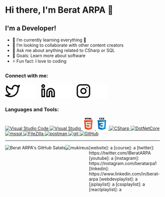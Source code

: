 # Hi there, I'm Berat ARPA 👋 

## I'm a Developer!

- 🌱 I’m currently learning everything 🤣
- 👯 I’m looking to collaborate with other content creators
- 💬 Ask me about anything related to CSharp or SQL
- 🥅 Goals: Learn more about software
- ⚡ Fun fact: I love to coding

### Connect with me:

[![twitter](./img/twitter-light.svg)](https://twitter.com/IBeratARPA#gh-light-mode-only)
[![twitter](./img/twitter-dark.svg)](https://twitter.com/IBeratARPA#gh-dark-mode-only)
&nbsp;&nbsp;
[![linkedin](./img/linkedin-light.svg)](https://www.linkedin.com/in/berat-arpa/#gh-light-mode-only)
[![linkedin](./img/linkedin-dark.svg)](https://www.linkedin.com/in/berat-arpa/#gh-dark-mode-only)
&nbsp;&nbsp;
[![instagram](./img/instagram-light.svg)](https://instagram.com/beratarpa1#gh-light-mode-only)
[![instagram](./img/instagram-dark.svg)](https://instagram.com/beratarpa1#gh-dark-mode-only)

### Languages and Tools:

 <p align="left">
    <a href="https://code.visualstudio.com/" target="_blank">
      <img
        src="https://cdn.jsdelivr.net/gh/devicons/devicon/icons/vscode/vscode-original.svg"
        alt="Visual Studio Code"
        width="40"
        height="40"
      />
    </a>
    <a href="https://visualstudio.microsoft.com/" target="_blank">
      <img
        src="https://cdn.jsdelivr.net/gh/devicons/devicon/icons/visualstudio/visualstudio-plain.svg"
        alt="Visual Studio"
        width="40"
        height="40"
      />
    </a>
    <a href="https://www.w3.org/html/" target="_blank">
      <img
        src="https://raw.githubusercontent.com/devicons/devicon/master/icons/html5/html5-original-wordmark.svg"
        alt="html5"
        width="40"
        height="40"
      />
    </a>
    <a href="https://www.w3schools.com/css/" target="_blank">
      <img
        src="https://raw.githubusercontent.com/devicons/devicon/master/icons/css3/css3-original-wordmark.svg"
        alt="css3"
        width="40"
        height="40"
      />
    </a>
    <a href="https://www.w3schools.com/cs/" target="_blank">
      <img
        src="https://cdn.jsdelivr.net/gh/devicons/devicon/icons/csharp/csharp-original.svg"
        alt="CSharp"
        width="40"
        height="40"
      />
    </a>
    <a href="https://dotnet.microsoft.com/en-us/" target="_blank">
      <img
        src="https://cdn.jsdelivr.net/gh/devicons/devicon/icons/dotnetcore/dotnetcore-original.svg"
        alt="DotNetCore"
        width="40"
        height="40"
      />
    </a>
    <a href="https://www.microsoft.com/en-us/sql-server" target="_blank">
      <img
        src="https://www.svgrepo.com/show/303229/microsoft-sql-server-logo.svg"
        alt="mssql"
        width="40"
        height="40"
      />
    </a>
    <a href="https://filezilla-project.org/" target="_blank">
      <img
        src="https://cdn.jsdelivr.net/gh/devicons/devicon/icons/filezilla/filezilla-plain.svg"
        alt="FileZilla"
        width="40"
        height="40"
      />
    </a>
    <a href="https://postman.com" target="_blank">
      <img
        src="https://www.vectorlogo.zone/logos/getpostman/getpostman-icon.svg"
        alt="postman"
        width="40"
        height="40"
      />
    </a>
    <a href="https://git-scm.com/" target="_blank">
      <img
        src="https://www.vectorlogo.zone/logos/git-scm/git-scm-icon.svg"
        alt="git"
        width="40"
        height="40"
      />
    </a>
 <a href="https://github.com/" target="_blank">
      <img
        src="https://user-images.githubusercontent.com/3369400/139447912-e0f43f33-6d9f-45f8-be46-2df5bbc91289.png"
        alt="GitHub"
        width="40"
        height="40"
      />      
    </a>
  </p>

---

<img align="left" alt="Berat ARPA's GitHub Satats" src="https://github-readme-stats.vercel.app/api?username=BeratARPA18&show_icons=true&theme=radical" />
<img height="180em" align="left" src="https://github-readme-stats.vercel.app/api/top-langs?username=BeratARPA18&show_icons=true&locale=en&layout=compact&langs_count=8&theme=radical" alt="mukireus"/>
[website]: a
[course]: a
[twitter]: https://twitter.com/IBeratARPA
[youtube]: a
[instagram]: https://instagram.com/beratarpa1
[linkedin]: https://www.linkedin.com/in/berat-arpa
[webdevplaylist]: a
[jsplaylist]: a
[cssplaylist]: a
[reactplaylist]: a
